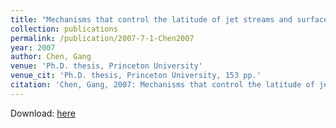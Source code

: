 ```yaml
---
title: "Mechanisms that control the latitude of jet streams and surface westerlies"
collection: publications
permalink: /publication/2007-7-1-Chen2007
year: 2007
author: Chen, Gang
venue: 'Ph.D. thesis, Princeton University'
venue_cit: 'Ph.D. thesis, Princeton University, 153 pp.'
citation: 'Chen, Gang, 2007: Mechanisms that control the latitude of jet streams and surface westerlies, Ph.D. thesis, Princeton University, 153 pp.'
---
```

Download: [here](/files/thesis.pdf)
